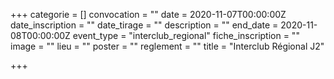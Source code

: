 +++
categorie = []
convocation = ""
date = 2020-11-07T00:00:00Z
date_inscription = ""
date_tirage = ""
description = ""
end_date = 2020-11-08T00:00:00Z
event_type = "interclub_regional"
fiche_inscription = ""
image = ""
lieu = ""
poster = ""
reglement = ""
title = "Interclub Régional J2"

+++
